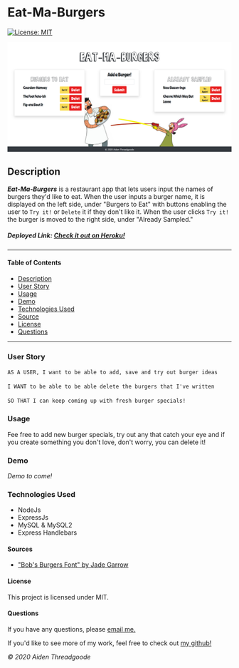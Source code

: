
# Eat-Ma-Burgers
[![License: MIT](https://img.shields.io/badge/License-MIT-green.svg)](https://choosealicense.com/licenses/mit/)


![Start Screen for Program](./public/assets/img/front-page.png)
    
## Description

***Eat-Ma-Burgers*** is a restaurant app that lets users input the names of burgers they'd like to eat. When the user inputs a burger name, it is displayed on the left side, under "Burgers to Eat" with buttons enabling the user to `Try it!` or `Delete` it if they don't like it. When the user clicks `Try it!` the burger is moved to the right side, under "Already Sampled." 

##### Deployed Link: [Check it out on Heroku!](https://eat-ma-burgers.herokuapp.com/)

---

#### Table of Contents
- [Description](#description)
- [User Story](#user)
- [Usage](#usage)
- [Demo](#demo)
- [Technologies Used](#technologies)
- [Source](#sources)
- [License](#license)
- [Questions](#questions)

---

### User Story

```
AS A USER, I want to be able to add, save and try out burger ideas

I WANT to be able to be able delete the burgers that I've written

SO THAT I can keep coming up with fresh burger specials!
```

### Usage
Fee free to add new burger specials, try out any that catch your eye and if you create something you don't love, don't worry, you can delete it!


### Demo 
*Demo to come!*

### Technologies Used
- NodeJs
- ExpressJs
- MySQL & MySQL2
- Express Handlebars

#### Sources
- ["Bob's Burgers Font" by Jade Garrow](https://www.urbanfonts.com/fonts/Bob_s_Burgers.font)

#### License
This project is licensed under MIT. 

#### Questions
    
If you have any questions, please [email me.](mailto:aiden.threadgoode@gmail.com)

If you'd like to see more of my work, feel free to check out [my github!](https://github.com/a-thread)

*© 2020 Aiden Threadgoode*
    